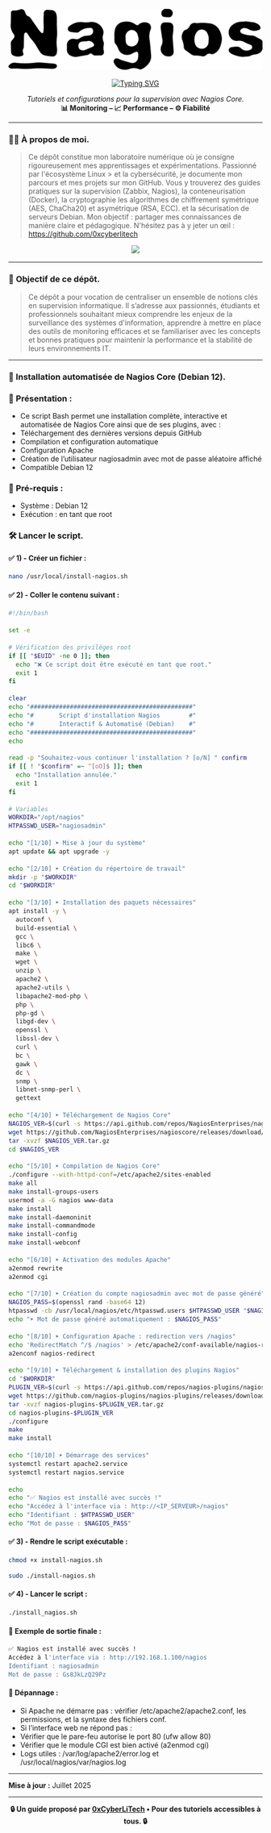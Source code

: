 ![Nagios](./images/nagios.png)

<div align="center">

<a href="https://github.com/0xCyberLiTech">
  <img src="https://readme-typing-svg.herokuapp.com?font=Fira+Code&size=28&pause=1000&color=D14A4A&center=true&vCenter=true&width=900&height=80&lines=SUPERVISION+AVEC+NAGIOS;Installation+et+Configuration;Tutoriels+et+Fichiers+d'Exemple;Installation+automatisée+via+script" alt="Typing SVG" />
</a>

<p align="center">
  <em>Tutoriels et configurations pour la supervision avec Nagios Core.</em><br>
  <b>📊 Monitoring – 📈 Performance – ⚙️ Fiabilité</b>
</p>

</div>

---

### 👨‍💻 **À propos de moi.**

> Ce dépôt constitue mon laboratoire numérique où je consigne rigoureusement mes apprentissages et expérimentations. Passionné par l'écosystème Linux > et la cybersécurité, je
> documente mon parcours et mes projets sur mon GitHub. Vous y trouverez des guides pratiques sur la supervision (Zabbix,
> Nagios), la conteneurisation (Docker), la cryptographie les algorithmes de chiffrement symétrique (AES, ChaCha20) et asymétrique (RSA, ECC).  et la
> sécurisation de serveurs Debian. Mon objectif : partager mes connaissances de manière claire et pédagogique. N'hésitez pas à y jeter un œil : https://github.com/0xcyberlitech

<p align="center">
  <a href="https://skillicons.dev">
    <img src="https://skillicons.dev/icons?i=linux,debian,bash,docker,nginx,grafana,prometheus,git,vim" />
  </a>
</p>

---

### 🎯 **Objectif de ce dépôt.**

> Ce dépôt a pour vocation de centraliser un ensemble de notions clés en supervision informatique. Il s’adresse aux passionnés, étudiants et professionnels souhaitant mieux comprendre les enjeux de la
> surveillance des systèmes d'information, apprendre à mettre en place des outils de monitoring efficaces et se familiariser avec les concepts et bonnes pratiques pour maintenir la performance et la stabilité de
> leurs environnements IT.

---

### 🧭 Installation automatisée de Nagios Core (Debian 12).

### 🔧 Présentation :

- Ce script Bash permet une installation complète, interactive et automatisée de Nagios Core ainsi que de ses plugins, avec :
- Téléchargement des dernières versions depuis GitHub
- Compilation et configuration automatique
- Configuration Apache
- Création de l’utilisateur nagiosadmin avec mot de passe aléatoire affiché
- Compatible Debian 12

### 📜 Pré-requis :

- Système : Debian 12
- Exécution : en tant que root

### 🛠️ Lancer le script.

#### ✅ 1) - Créer un fichier :

```bash
nano /usr/local/install-nagios.sh
```

#### ✅ 2) - Coller le contenu suivant :

```bash
#!/bin/bash

set -e

# Vérification des privilèges root
if [[ "$EUID" -ne 0 ]]; then
  echo "❌ Ce script doit être exécuté en tant que root."
  exit 1
fi

clear
echo "#############################################"
echo "#       Script d'installation Nagios        #"
echo "#       Interactif & Automatisé (Debian)    #"
echo "#############################################"
echo

read -p "Souhaitez-vous continuer l'installation ? [o/N] " confirm
if [[ ! "$confirm" =~ ^[oO]$ ]]; then
  echo "Installation annulée."
  exit 1
fi

# Variables
WORKDIR="/opt/nagios"
HTPASSWD_USER="nagiosadmin"

echo "[1/10] ➤ Mise à jour du système"
apt update && apt upgrade -y

echo "[2/10] ➤ Création du répertoire de travail"
mkdir -p "$WORKDIR"
cd "$WORKDIR"

echo "[3/10] ➤ Installation des paquets nécessaires"
apt install -y \
  autoconf \
  build-essential \
  gcc \
  libc6 \
  make \
  wget \
  unzip \
  apache2 \
  apache2-utils \
  libapache2-mod-php \
  php \
  php-gd \
  libgd-dev \
  openssl \
  libssl-dev \
  curl \
  bc \
  gawk \
  dc \
  snmp \
  libnet-snmp-perl \
  gettext

echo "[4/10] ➤ Téléchargement de Nagios Core"
NAGIOS_VER=$(curl -s https://api.github.com/repos/NagiosEnterprises/nagioscore/releases/latest | grep tag_name | cut -d '"' -f 4)
wget https://github.com/NagiosEnterprises/nagioscore/releases/download/$NAGIOS_VER/$NAGIOS_VER.tar.gz
tar -xvzf $NAGIOS_VER.tar.gz
cd $NAGIOS_VER

echo "[5/10] ➤ Compilation de Nagios Core"
./configure --with-httpd-conf=/etc/apache2/sites-enabled
make all
make install-groups-users
usermod -a -G nagios www-data
make install
make install-daemoninit
make install-commandmode
make install-config
make install-webconf

echo "[6/10] ➤ Activation des modules Apache"
a2enmod rewrite
a2enmod cgi

echo "[7/10] ➤ Création du compte nagiosadmin avec mot de passe généré"
NAGIOS_PASS=$(openssl rand -base64 12)
htpasswd -cb /usr/local/nagios/etc/htpasswd.users $HTPASSWD_USER "$NAGIOS_PASS"
echo "➤ Mot de passe généré automatiquement : $NAGIOS_PASS"

echo "[8/10] ➤ Configuration Apache : redirection vers /nagios"
echo 'RedirectMatch ^/$ /nagios' > /etc/apache2/conf-available/nagios-redirect.conf
a2enconf nagios-redirect

echo "[9/10] ➤ Téléchargement & installation des plugins Nagios"
cd "$WORKDIR"
PLUGIN_VER=$(curl -s https://api.github.com/repos/nagios-plugins/nagios-plugins/releases/latest | grep tag_name | cut -d '"' -f 4 | sed 's/release-//')
wget https://github.com/nagios-plugins/nagios-plugins/releases/download/release-$PLUGIN_VER/nagios-plugins-$PLUGIN_VER.tar.gz
tar -xvzf nagios-plugins-$PLUGIN_VER.tar.gz
cd nagios-plugins-$PLUGIN_VER
./configure
make
make install

echo "[10/10] ➤ Démarrage des services"
systemctl restart apache2.service
systemctl restart nagios.service

echo
echo "✅ Nagios est installé avec succès !"
echo "Accédez à l'interface via : http://<IP_SERVEUR>/nagios"
echo "Identifiant : $HTPASSWD_USER"
echo "Mot de passe : $NAGIOS_PASS"
```

#### ✅ 3) - Rendre le script exécutable :

```bash
chmod +x install-nagios.sh
```
```bash
sudo ./install-nagios.sh
```

#### ✅ 4) - Lancer le script :

```bash
./install_nagios.sh
```

#### 🧪 Exemple de sortie finale :

```bash
✅ Nagios est installé avec succès !
Accédez à l'interface via : http://192.168.1.100/nagios
Identifiant : nagiosadmin
Mot de passe : Gs8JkLzQ29Pz
```

#### 🧯 Dépannage :

- Si Apache ne démarre pas : vérifier /etc/apache2/apache2.conf, les permissions, et la syntaxe des fichiers conf.
- Si l’interface web ne répond pas :
- Vérifier que le pare-feu autorise le port 80 (ufw allow 80)
- Vérifier que le module CGI est bien activé (a2enmod cgi)
- Logs utiles : /var/log/apache2/error.log et /usr/local/nagios/var/nagios.log

---

**Mise à jour :** Juillet 2025

---

<p align="center">
  <b>🔒 Un guide proposé par <a href="https://github.com/0xCyberLiTech">0xCyberLiTech</a> • Pour des tutoriels accessibles à tous. 🔒</b>
</p>

